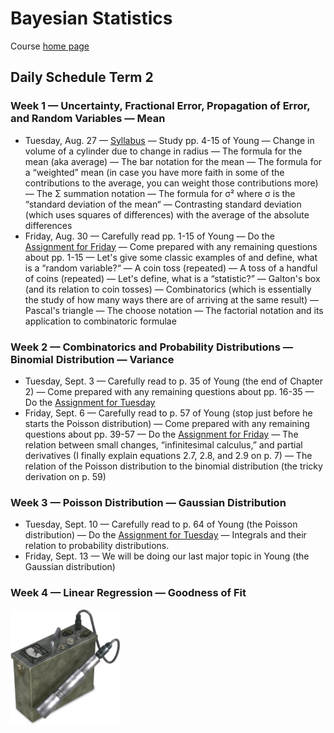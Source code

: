 # Bayesian Statistics

Course [home page](./)

## Daily Schedule Term 2

### Week 1 &mdash; Uncertainty, Fractional Error, Propagation of Error, and Random Variables &mdash; Mean

* Tuesday, Aug. 27 &mdash; [Syllabus](./BayesianStatisticsSyllabus.pdf) &mdash; Study pp. 4-15 of Young &mdash; Change in volume of a cylinder due to change in radius &mdash; The formula for the mean (aka average) &mdash; The bar notation for the mean &mdash; The formula for a &ldquo;weighted&rdquo; mean (in case you have more faith in some of the contributions to the average, you can weight those contributions more) &mdash; The &Sigma; summation notation &mdash; The formula for &sigma;&sup2; where &sigma; is the &ldquo;standard deviation of the mean&ldquo; &mdash; Contrasting standard deviation (which uses squares of differences) with the average of the absolute differences
* Friday, Aug. 30 &mdash; Carefully read pp. 1-15 of Young &mdash; Do the [Assignment for Friday](./assignments/AssignmentFor2024-08-30.nb.pdf) &mdash; Come prepared with any remaining questions about pp. 1-15 &mdash; Let's give some classic examples of and define, what is a &ldquo;random variable?&ldquo; &mdash; A coin toss (repeated) &mdash; A toss of a handful of coins (repeated) &mdash; Let's define, what is a  &ldquo;statistic?&rdquo; &mdash; Galton's box (and its relation to coin tosses) &mdash; Combinatorics (which is essentially the study of how many ways there are of arriving at the same result) &mdash; Pascal's triangle &mdash; The choose notation &mdash; The factorial notation and its application to combinatoric formulae

### Week 2 &mdash; Combinatorics and Probability Distributions &mdash; Binomial Distribution &mdash; Variance

* Tuesday, Sept. 3 &mdash; Carefully read to p. 35 of Young (the end of Chapter 2) &mdash; Come prepared with any remaining questions about pp. 16-35 &mdash; Do the [Assignment for Tuesday](./assignments/AssignmentFor2024-09-03.nb.pdf)
* Friday, Sept. 6 &mdash; Carefully read to p. 57 of Young (stop just before he starts the Poisson distribution) &mdash; Come prepared with any remaining questions about pp. 39-57 &mdash; Do the [Assignment for Friday](./assignments/AssignmentFor2024-09-06.nb.pdf) &mdash; The relation between small changes, &ldquo;infinitesimal calculus,&rdquo; and partial derivatives (I finally explain equations 2.7, 2.8, and 2.9 on p. 7) &mdash; The relation of the Poisson distribution to the binomial distribution (the tricky derivation on p. 59)

### Week 3 &mdash; Poisson Distribution &mdash; Gaussian Distribution

* Tuesday, Sept. 10 &mdash; Carefully read to p. 64 of Young (the Poisson distribution) &mdash; Do the [Assignment for Tuesday](./assignments/AssignmentFor2024-09-10.nb.pdf) &mdash; Integrals and their relation to probability distributions.
* Friday, Sept. 13 &mdash; We will be doing our last major topic in Young (the Gaussian distribution)

### Week 4 &mdash; Linear Regression &mdash; Goodness of Fit

<img src="./resources/GeigerCounter.png" alt="Geiger Counter" width="35%">
